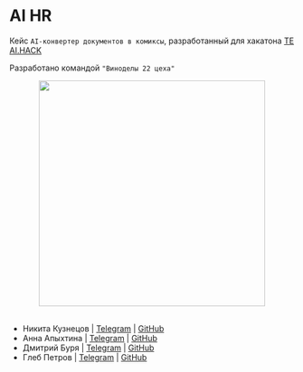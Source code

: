 # AI HR

Кейс `AI-конвертер документов в комиксы`, разработанный для хакатона [TE AI.HACK](http://te-ai-hack.ru/)

Разработано командой `"Виноделы 22 цеха"`

<div align="center">
  <img src="logo.png" width=400px>
</div>

<br>

- Никита Кузнецов | [Telegram](https://t.me/datafuns) | [GitHub](https://github.com/nasfok)
- Анна Апыхтина | [Telegram](https://t.me/anyaa_ap) | [GitHub](https://github.com/Ann-ap)
- Дмитрий Буря | [Telegram](https://t.me/bvrya) | [GitHub](https://github.com/LostNepis)
- Глеб Петров | [Telegram](https://t.me/Karnnaq) | [GitHub](https://github.com/KarnnaGQ)
